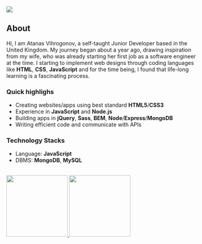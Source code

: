 <img src="https://visitor-badge.glitch.me/badge?page_id=AtanasVihrogonov"/>

## About
Hi, I am Atanas Vihrogonov, a self-taught Junior Developer based in the United Kingdom. 
My journey began about a year ago, drawing inspiration from my wife, who was already starting her first job as a software engineer at the time.
I starting to implement web designs through coding languages like <strong>HTML</strong>, <strong>CSS</strong>, <strong>JavaScript</strong> and for the time being, I found that life-long learning is a fascinating process.

### Quick highlighs

* Creating websites/apps using best standard <strong>HTML5</strong>/<strong>CSS3</strong>
* Experience in <strong>JavaScript</strong> and <strong>Node.js</strong>
* Building apps in <strong>jQuery</strong>, <strong>Sass</strong>, <strong>BEM</strong>, <strong>Node</strong>/<strong>Express</strong>/<strong>MongoDB</strong>
* Writing efficient code and communicate with APIs

### Technology Stacks 

* Language: <strong>JavaScript</strong> 
* DBMS: <strong>MongoDB</strong>, <strong>MySQL</strong> 

<br>

<a href="https://github.com/AtanasVihrogonov">
  <img height="160em" src="https://github-readme-stats.vercel.app/api?username=AtanasVihrogonov&show_icons=true&title_color=c1c7cb&icon_color=cfd3d6&text_color=374140&bg_color=e9ebec" />
  <img height="160em" src="https://github-readme-stats.vercel.app/api/top-langs/?username=AtanasVihrogonov&layout=compact&title_color=c1c7cb&icon_color=cfd3d6&text_color=374140&bg_color=e9ebec" />
</a>







 







